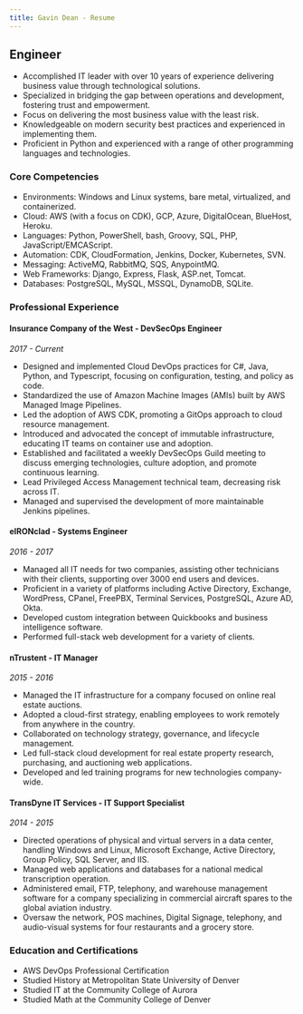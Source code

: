 ```yaml
---
title: Gavin Dean - Resume
---
```


## Engineer

- Accomplished IT leader with over 10 years of experience delivering business value through technological solutions.
- Specialized in bridging the gap between operations and development, fostering trust and empowerment.
- Focus on delivering the most business value with the least risk.
- Knowledgeable on modern security best practices and experienced in implementing them.
- Proficient in Python and experienced with a range of other programming languages and technologies.

### Core Competencies
- Environments: Windows and Linux systems, bare metal, virtualized, and containerized. 
- Cloud: AWS (with a focus on CDK), GCP, Azure, DigitalOcean, BlueHost, Heroku.
- Languages: Python, PowerShell, bash, Groovy, SQL, PHP, JavaScript/EMCAScript.
- Automation: CDK, CloudFormation, Jenkins, Docker, Kubernetes, SVN.
- Messaging: ActiveMQ, RabbitMQ, SQS, AnypointMQ.
- Web Frameworks: Django, Express, Flask, ASP.net, Tomcat.
- Databases: PostgreSQL, MySQL, MSSQL, DynamoDB, SQLite.

### Professional Experience
#### Insurance Company of the West - DevSecOps Engineer
*2017 - Current*
- Designed and implemented Cloud DevOps practices for C#, Java, Python, and Typescript, focusing on configuration, testing, and policy as code.
- Standardized the use of Amazon Machine Images (AMIs) built by AWS Managed Image Pipelines.
- Led the adoption of AWS CDK, promoting a GitOps approach to cloud resource management.
- Introduced and advocated the concept of immutable infrastructure, educating IT teams on container use and adoption.
- Established and facilitated a weekly DevSecOps Guild meeting to discuss emerging technologies, culture adoption, and promote continuous learning.
- Lead Privileged Access Management technical team, decreasing risk across IT.
- Managed and supervised the development of more maintainable Jenkins pipelines.

#### eIRONclad - Systems Engineer
*2016 - 2017*
- Managed all IT needs for two companies, assisting other technicians with their clients, supporting over 3000 end users and devices.
- Proficient in a variety of platforms including Active Directory, Exchange, WordPress, CPanel, FreePBX, Terminal Services, PostgreSQL, Azure AD, Okta.
- Developed custom integration between Quickbooks and business intelligence software.
- Performed full-stack web development for a variety of clients.

#### nTrustent - IT Manager
*2015 - 2016*
- Managed the IT infrastructure for a company focused on online real estate auctions.
- Adopted a cloud-first strategy, enabling employees to work remotely from anywhere in the country.
- Collaborated on technology strategy, governance, and lifecycle management.
- Led full-stack cloud development for real estate property research, purchasing, and auctioning web applications.
- Developed and led training programs for new technologies company-wide.

#### TransDyne IT Services - IT Support Specialist
*2014 - 2015*
- Directed operations of physical and virtual servers in a data center, handling Windows and Linux, Microsoft Exchange, Active Directory, Group Policy, SQL Server, and IIS.
- Managed web applications and databases for a national medical transcription operation.
- Administered email, FTP, telephony, and warehouse management software for a company specializing in commercial aircraft spares to the global aviation industry.
- Oversaw the network, POS machines, Digital Signage, telephony, and audio-visual systems for four restaurants and a grocery store.

### Education and Certifications
- AWS DevOps Professional Certification
- Studied History at Metropolitan State University of Denver
- Studied IT at the Community College of Aurora
- Studied Math at the Community College of Denver
